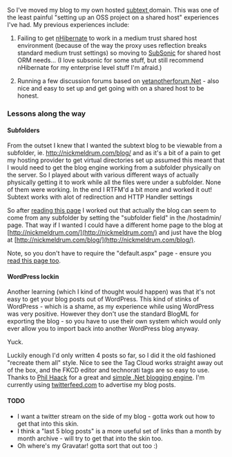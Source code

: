 ﻿So I've moved my blog to my own hosted [subtext ](http://subtextproject.com/)domain. 
This was one of the least painful "setting up an OSS project on a shared host" experiences I've had. 
My previous experiences include:

 1. Failing to get [nHibernate](https://www.hibernate.org/343.html) to work 
in a medium trust shared host environment (because of the way the proxy uses reflection breaks standard medium
 trust settings) so moving to [SubSonic](http://www.subsonicproject.com/) for shared host ORM needs... 
(I love subsonic for some stuff, but still recommend nHibernate for my enterprise level stuff I'm afraid.)

 2. Running a few discussion forums based on [yetanotherforum.Net](http://www.yetanotherforum.net/) - also nice and easy to set up and get going with on a shared host to be honest. 

### Lessons along the way

#### Subfolders

From the outset I knew that I wanted the subtext blog to be viewable from a subfolder,
 ie. http://nickmeldrum.com/blog/ and as it's a bit of a pain to get my hosting provider to get 
virtual directories set up assumed this meant that I would need to get the blog engine working 
from a subfolder physically on the server.  So I played about with various different ways of 
actually physically getting it to work while all the files were under a subfolder. None of them 
were working. In the end I RTFM'd a bit more and worked it out!  Subtext works with alot of redirection
 and HTTP Handler settings

So after [reading this page](http://code.google.com/p/subtext/wiki/UrlBlogMapping)
 I worked out that actually the blog can seem to come from any subfolder by setting the "subfolder field" 
in the /hostadmin/ page.
 That way if I wanted I could have a different home page to the blog at [http://nickmeldrum.com/](http://nickmeldrum.com/)
 and just have the blog at [http://nickmeldrum.com/blog/](http://nickmeldrum.com/blog/).

  Note, so you don't have to require the "default.aspx" page -
 ensure you [read this page too](http://subtextproject.com/Configuring-a-Custom-404-Page.ashx).

#### WordPress lockin

Another learning (which I kind of thought would happen) was that it's not easy to get your blog posts out of WordPress.
 This kind of stinks of WordPress - which is a shame, as my experience while using WordPress was very positive.
 However they don't use the standard BlogML for exporting the blog - so you have to use their own system which
 would only ever allow you to import back into another WordPress blog anyway.

Yuck.

Luckily enough I'd only written 4 posts so far, so I did it the old fashioned "recreate them all" style. 
 Nice to see the Tag Cloud works straight away out of the box, and the FKCD editor and technorati tags are so easy to use.
  Thanks to [Phil Haack](http://haacked.com/Default.aspx) for a great and [simple .Net blogging engine](http://subtextproject.com/).
  I'm currently using [twitterfeed.com](http://twitterfeed.com/) to advertise my blog posts.

#### TODO

*   I want a twitter stream on the side of my blog - gotta work out how to get that into this skin.
*   I think a "last 5 blog posts" is a more useful set of links than a month by month archive - will try to get that into the skin too.
*   Oh where's my Gravatar! gotta sort that out too :)